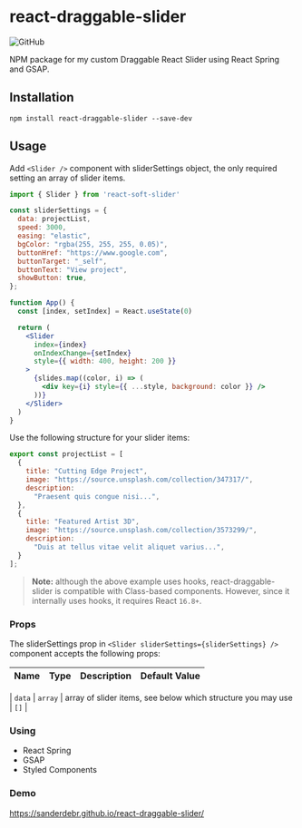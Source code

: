 # react-draggable-slider
![GitHub](https://img.shields.io/github/license/dbismut/react-soft-slider)

<p align="left">NPM package for my custom Draggable React Slider using React Spring and GSAP.</p>

## Installation

```
npm install react-draggable-slider --save-dev
```

## Usage

Add `<Slider />` component with sliderSettings object, the only required setting an array of slider items.

```jsx
import { Slider } from 'react-soft-slider'

const sliderSettings = {
  data: projectList,
  speed: 3000,
  easing: "elastic",
  bgColor: "rgba(255, 255, 255, 0.05)",
  buttonHref: "https://www.google.com",
  buttonTarget: "_self",
  buttonText: "View project",
  showButton: true,
};

function App() {
  const [index, setIndex] = React.useState(0)

  return (
    <Slider
      index={index}
      onIndexChange={setIndex}
      style={{ width: 400, height: 200 }}
    >
      {slides.map((color, i) => (
        <div key={i} style={{ ...style, background: color }} />
      ))}
    </Slider>
  )
}
```

Use the following structure for your slider items:

```javascript
export const projectList = [
  {
    title: "Cutting Edge Project",
    image: "https://source.unsplash.com/collection/347317/",
    description:
      "Praesent quis congue nisi...",
  },
  {
    title: "Featured Artist 3D",
    image: "https://source.unsplash.com/collection/3573299/",
    description:
      "Duis at tellus vitae velit aliquet varius...",
  }
];
```

> **Note:** although the above example uses hooks, react-draggable-slider is compatible with Class-based components. However, since it internally uses hooks, it requires React `16.8+`.

### Props

The sliderSettings prop in `<Slider sliderSettings={sliderSettings} />` component accepts the following props:

| Name              | Type                                | Description                                                                                                                                                                                                                                | Default Value                     |
| ----------------- | ----------------------------------- | ------------------------------------------------------------------------------------------------------------------------------------------------------------------------------------------------------------------------------------------ | --------------------------------- |

| `data`        | `array`       | array of slider items, see below which structure you may use       | `[]`     |



### Using
- React Spring
- GSAP
- Styled Components

### Demo
https://sanderdebr.github.io/react-draggable-slider/
